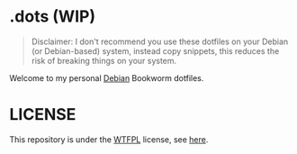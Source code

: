 # .dots (WIP)

> Disclaimer: I don't recommend you use these dotfiles on your Debian (or Debian-based) system, instead copy snippets, this reduces the risk of breaking things on your system.

Welcome to my personal [Debian](https://debian.org/) Bookworm dotfiles.

# LICENSE

This repository is under the [WTFPL](http://www.wtfpl.net/) license, see [here](./LICENSE).
